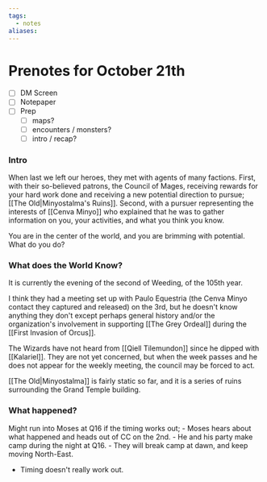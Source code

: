 ```yaml
---
tags:
  - notes
aliases:
---
```


# Prenotes for October 21th
- [ ] DM Screen
- [ ] Notepaper
- [ ] Prep
	- [ ] maps?
	- [ ] encounters / monsters?
	- [ ] intro / recap?

### Intro
When last we left our heroes, they met with agents of many factions. First, with their so-believed patrons, the Council of Mages, receiving rewards for your hard work done and receiving a new potential direction to pursue; [[The Old|Minyostalma's Ruins]]. Second, with a pursuer representing the interests of [[Cenva Minyo]] who explained that he was to gather information on you, your activities, and what you think you know. 

You are in the center of the world, and you are brimming with potential. What do you do?

### What does the World Know?

It is currently the evening of the second of Weeding, of the 105th year.

I think they had a meeting set up with Paulo Equestria (the Cenva Minyo contact they captured and released) on the 3rd, but he doesn't know anything they don't except perhaps general history and/or the organization's involvement in supporting [[The Grey Ordeal]] during the [[First Invasion of Orcus]].

The Wizards have not heard from [[Qiell Tilemundon]] since he dipped with [[Kalariel]]. They are not yet concerned, but when the week passes and he does not appear for the weekly meeting, the council may be forced to act.

[[The Old|Minyostalma]] is fairly static so far, and it is a series of ruins surrounding the Grand Temple building.

### What happened?

Might run into Moses at Q16 if the timing works out;
	- Moses hears about what happened and heads out of CC on the 2nd.
	- He and his party make camp during the night at Q16.
	- They will break camp at dawn, and keep moving North-East.
- Timing doesn't really work out.

